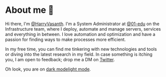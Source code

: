 # About me 🦾

Hi there, I'm [@HarryVasanth](https://github.com/harryvasanth). I'm a System Administrator at [@01-edu](https://github.com/01-edu/) on the Infrastructure team, where I deploy, automate and manage servers, services and everything in between. I love automation and optimization and have a passion for finding ways to make processes more efficient.

In my free time, you can find me tinkering with new technologies and tools or diving into the latest research in my field. In case something is itching you, I am open to feedback; drop me a DM on [Twitter](https://twitter.com/harryvasanth).

Oh look, you are on [dark mode](https://github.com/settings/appearance#gh-dark-mode-only)[light mode](https://github.com/settings/appearance#gh-light-mode-only).

